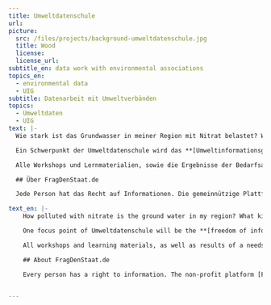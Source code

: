 ```yaml
---
title: Umweltdatenschule
url:
picture:
  src: /files/projects/background-umweltdatenschule.jpg
  title: Wood
  license:
  license_url:
subtitle_en: data work with environmental associations
topics_en:
  - environmental data
  - UIG
subtitle: Datenarbeit mit Umweltverbänden
topics:
  - Umweltdaten
  - UIG
text: |-
  Wie stark ist das Grundwasser in meiner Region mit Nitrat belastet? Welche Insektenarten sind in Deutschland am stärksten vom Aussterben bedroht? Und gibt es offene Daten über die Müllverwertung in meiner Stadt? Mit der **Umweltdatenschule** starten wir zusammen mit [FragDenStaat.de](https://fragdenstaat.de) ein neues Projekt rund ums Thema Umweltdaten: Wir tauchen gemeinsam mit Organisationen, Verbänden und Initiativen aus dem Umweltbereich tiefer in die Welt der Daten ein, vermitteln Datenkompetenzen und probieren neue digitale Methoden aus.

  Ein Schwerpunkt der Umweltdatenschule wird das **[Umweltinformationsgesetz (UIG)](https://www.bmu.de/themen/bildung-beteiligung/umweltinformation/umweltinformationsgesetz/)** sein. Danach hat jede Person das Recht auf freien Zugang zu Umweltinformationen bei informationspflichtigen Stellen wie Behörden oder der Regierung. Umweltinformationen können Daten über Luft, Wasser, Boden, Energie oder Strahlung sein, als auch Pläne und Programme, die sich auf die Umwelt auswirken. Gemeinsam mit einer Umweltorganisation wollen wir in den kommenden Monaten eine Kampagne starten, wo wir mit Hilfe des UIG Umweltinformationen befreien. Diese Daten wollen wir in einem weiteren Schritt dazu nutzen, ein datengetriebenes Projekt umzusetzen und die Informationen auf diese Weise allen Interessierten nutzbar und frei zugänglich zu machen.

  Alle Workshops und Lernmaterialien, sowie die Ergebnisse der Bedarfsanalyse und das entstandene Datenprojekt werden dokumentiert und unter einer freien Lizenz kostenfrei online zur Verfügung gestellt.

  ## Über FragDenStaat.de

  Jede Person hat das Recht auf Informationen. Die gemeinnützige Plattform [FragDenStaat.de](https://fragdenstaat.de) unterstützt Bürger*innen bei dem Zugriff auf staatliche Dokumente und Akten mittels Anfragen nach dem Informationsfreiheitsgesetz (IFG) an Behörden und die Regierung. Das Portal dient mit über 100.000 öffentlich einsehbaren [Anfragen](https://fragdenstaat.de/anfragen/) als Wissenspeicher amtlicher Informationen. FragdenStaat.de ist ein Projekt des [Open Knowledge Foundation Deutschland e.V.](https://okfn.de).

text_en: |-
    How polluted with nitrate is the ground water in my region? What kinds of insects are most prone to extinction in Germany? Is there open data about garbage processing in my city? We're launching our new project **Umweltdatenschule** together with [FragDenStaat.de](https://fragdenstaat.de), all around the topic of environmental data: Together with organizations, associations and initiatives, we dive deeper into the world of data, convey data competencies and try out new digital methods.

    One focus point of Umweltdatenschule will be the **[freedom of information act for environmental information (UIG)](https://www.bmu.de/themen/bildung-beteiligung/umweltinformation/umweltinformationsgesetz/)**. According to it very person has the right to freely access environmental information at positions with duty to inform such as administrations and governmments. Environmental information could be data about air, water, soil, energy or radiation, as well as plans and programs that influence the environment. We want to start a campaign in the coming months together with an environmental organization where we free data with the help of the UIG. In the next step we want to use that data to work on a data-driven, digital project to make the information usable and accessible to everyone who is interested in it.

    All workshops and learning materials, as well as results of a needs assessment and the data-driven project will be documented and released online under open licences and free of charge.

    ## About FragDenStaat.de

    Every person has a right to information. The non-profit platform [FragDenStaat.de](https://fragdenstaat.de) supports citizens in accessing governmental documents and files from authorities through requests according to the freedom of information act (IFG). The platform also serves as a knowledge archive with over 100.000 stored and publicly accessible [requests](https://fragdenstaat.de/anfragen/) of official documents. FragDenStaat is a project by the [Open Knowledge Foundation Deutschland e.V.](https://okfn.de)


---
```

